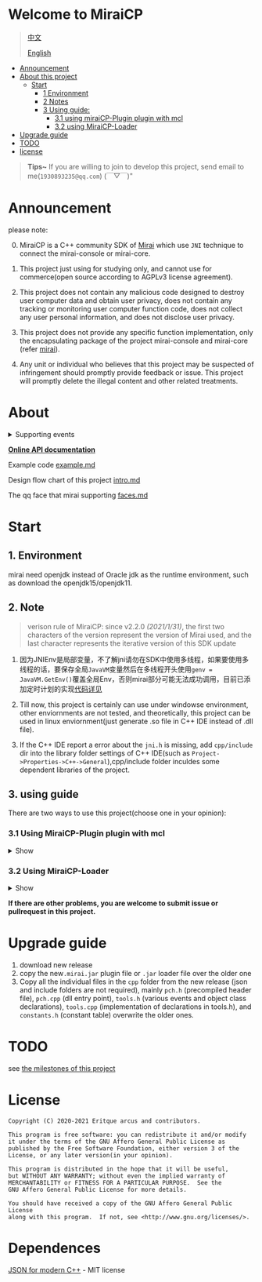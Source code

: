 # Welcome to MiraiCP

>[中文](https://github.com/Nambers/MiraiCP/blob/master/README.md)
>
>[English](https://github.com/Nambers/MiraiCP/blob/master/README_en.md)

* [Announcement](#Announcement)
* [About this project](#About)
  * [Start](#Start)
    * [1 Environment](#1-Environment)
    * [2 Notes](#2-Note)
    * [3 Using guide:](#3-Using-Guide)
      * [3\.1 using miraiCP-Plugin plugin with mcl](#31-using-MiraiCP-Plugin-plugin-with-mcl)
      * [3\.2 using MiraiCP-Loader](#32-using-MiraiCP-Loader)
* [Upgrade guide](#upgrade-guide)
* [TODO](#todo)
* [license](#license)
> **Tips~**
> If you are willing to join to develop this project, send email to me(`1930893235@qq.com`) (￣▽￣)"
# Announcement
please note:

0. MiraiCP is a C++ community SDK of [Mirai](https://github.com/mamoe/mirai) which use `JNI` technique to connect the mirai-console or mirai-core.

1. This project just using for studying only, and cannot use for commerce(open source according to AGPLv3 license agreement).

2. This project does not contain any malicious code designed to destroy user computer data and obtain user privacy, does not contain any tracking or monitoring user computer function code, does not collect any user personal information, and does not disclose user privacy.

3. This project does not provide any specific function implementation, only the encapsulating package of the project mirai-console and mirai-core (refer [mirai](https://github.com/mamoe/mirai)).

4. Any unit or individual who believes that this project may be suspected of infringement should promptly provide feedback or issue. This project will promptly delete the illegal content and other related treatments.

# About

<details>
<summary>Supporting events</summary>

You can see all this content in[Config.kt](https://github.com/Nambers/MiraiCP/blob/master/loader/src/main/kotlin/Config.kt)
  
| Event description                                            | method name           |
|--------------------------------------------------------------|-----------------------|
| Group Message Event                                          | GroupMessageEvent     |
| Friend Message Event                                         | PrivateMessageEvent   |
| New Friend Request                                           | NewFriendRequestEvent |
| New Group Invite                                             | GroupInviteEvent      |
| New group member join                                        | MemberJoinEvent       |
| group member leave                                           | MemberLeaveEvent      |
| Message recall                                               | RecallEvent           |
| Group temporary Message Event				       | GroupTempMessageEvent |
| Timed out event(when the time of a registered time task out) | SchedulingEvent       |

</details>

**[Online API documentation](https://eritque-arcus.tech/MiraiCP/html/)**

Example code [example.md](https://github.com/Nambers/MiraiCP/blob/master/doc/example.md)

Design flow chart of this project [intro.md](https://github.com/Nambers/MiraiCP/blob/master/doc/intro.md)

The qq face that mirai supporting [faces.md](https://github.com/Nambers/MiraiCP/blob/master/doc/faces.md)

# Start

## 1. Environment
mirai need openjdk instead of Oracle jdk as the runtime environment, such as download the openjdk15/openjdk11.

## 2. Note

> verison rule of MiraiCP: since v2.2.0 *(2021/1/31)*, the first two characters of the version represent the version of Mirai used, and the last character represents the iterative version of this SDK update

1. 因为JNIEnv是局部变量，不了解jni请勿在SDK中使用多线程，如果要使用多线程的话，要保存全局`JavaVM`变量然后在多线程开头使用`genv = JavaVM.GetEnv()`覆盖全局Env，否则mirai部分可能无法成功调用，目前已添加定时计划的实现[代码详见](https://github.com/Nambers/MiraiCP/blob/master/doc/example.md#%E6%89%A7%E8%A1%8C%E5%AE%9A%E6%97%B6%E4%BB%BB%E5%8A%A1)

2. Till now, this project is certainly can use under windowse environment, other enviornments are not tested, and theoretically, this project can be used in linux enviornment(just generate .so file in C++ IDE instead of .dll file).

3. If the C++ IDE report a error about the `jni.h` is missing, add `cpp/include` dir into the library folder settings of C++ IDE(such as `Project->Properties->C++->General`),cpp/include folder inculdes some dependent libraries of the project.

## 3. using guide
There are two ways to use this project(choose one in your opinion):
### 3.1 Using MiraiCP-Plugin plugin with mcl
<details>
<summary>Show</summary>
	
0. download the official plugin loader(mcl), url -> [my backup](https://github.com/Nambers/MiraiEXE) or [official url](https://github.com/iTXTech/mirai-console-loader/)
1. download the MiraiCP-Plugin.7z of the release and unzip
2. copy the `.jar` file in the root of the package
3. open the .sln file in the `cpp` folder to open the C++ project
4. write your own code in `procession.cpp`
5. generate the .dll file
6. copy the .dll file
7. open the mcl folder(download in step 1)
8. paste the `.jar`(in the step 2) into the `plugin` folder in the mcl
9. run the mcl once, ignoring the repoting error in mcl and do not sign in(to generate the data folder in mcl).
10. open the `data/miraiCP` path(the name may change) and paste the .dll file(in the step 6)
	**OR**paste the .dll file in any path and create a file named `miraicp.txt` in `data/miraiCP` folder with the path of your .dll file path
11. run the mcl

</details>

### 3.2 Using MiraiCP-Loader

<details>
<summary>Show</summary>
	
1. download MiraiCP-Loader.7z in the release of this project
2. open the .sln file in `cpp` folder to open the C++ project
3. in `procession.cpp` file write your code
4. generate .dll file
5. copy the `.dll` file in `cpp/x64/Release/` or `cpp/x64/Debug`
6. change the code in `run.bat` in format \[qq number, password, path of .dll(in step 5 and absolute path or relative path can be used),1 or 0(optional, represent the loader will check of new version or not)\], such as `java -jar MiraiCP-Loader.jar 111 aaa D:\temp\mirai-demo.dll 1`
7. run the run.bat

</details>

**If there are other problems, you are welcome to submit issue or pullrequest in this project.**

# Upgrade guide
1. download new release
2. copy the new`.mirai.jar` plugin file or `.jar` loader file over the older one
3. Copy all the individual files in the `cpp` folder from the new release (json and include folders are not required), mainly `pch.h` (precompiled header file), `pch.cpp` (dll entry point), `tools.h` (various events and object class declarations), `tools.cpp` (implementation of declarations in tools.h), and `constants.h` (constant table) overwrite the older ones.
# TODO
see [the milestones of this project](https://github.com/Nambers/MiraiCP/milestones)

# License
```
Copyright (C) 2020-2021 Eritque arcus and contributors.

This program is free software: you can redistribute it and/or modify
it under the terms of the GNU Affero General Public License as
published by the Free Software Foundation, either version 3 of the
License, or any later version(in your opinion).

This program is distributed in the hope that it will be useful,
but WITHOUT ANY WARRANTY; without even the implied warranty of
MERCHANTABILITY or FITNESS FOR A PARTICULAR PURPOSE.  See the
GNU Affero General Public License for more details.

You should have received a copy of the GNU Affero General Public License
along with this program.  If not, see <http://www.gnu.org/licenses/>.
```

# Dependences
[JSON for modern C++](https://github.com/nlohmann/json) - MIT license
